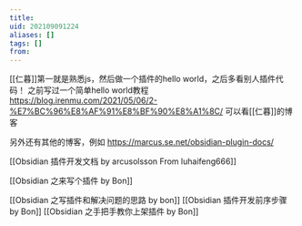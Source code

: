 ```yaml
---
title: 
uid: 202109091224
aliases: []
tags: []
from: 
---
```


[[仁暮]]第一就是熟悉js，然后做一个插件的hello world，之后多看别人插件代码！
之前写过一个简单hello world教程
https://blog.irenmu.com/2021/05/06/2-%E7%BC%96%E8%AF%91%E8%BF%90%E8%A1%8C/
可以看[[仁暮]]的博客

另外还有其他的博客，例如 https://marcus.se.net/obsidian-plugin-docs/

[[Obsidian 插件开发文档 by arcusolsson From luhaifeng666]]



[[Obsidian 之来写个插件 by Bon]]

[[Obsidian 之写插件和解决问题的思路 by bon]]
[[Obsidian 插件开发前序步骤 by Bon]]
[[Obsidian 之手把手教你上架插件 by Bon]]
